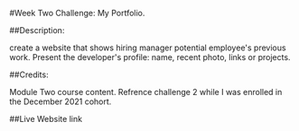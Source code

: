 #Week Two Challenge: My Portfolio.

##Description:

create a website that shows hiring manager potential employee's previous work. Present the developer's profile: name, recent photo, links or projects.

##Credits:

Module Two course content. Refrence challenge 2 while I was enrolled in the December 2021 cohort.

##Live Website link
